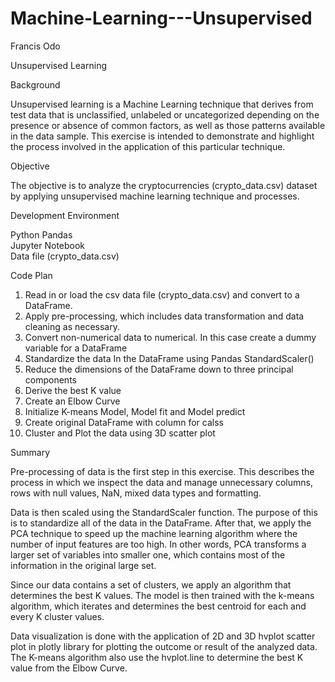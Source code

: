 # Machine-Learning---Unsupervised
Francis Odo

Unsupervised Learning

Background 

Unsupervised learning is a Machine Learning technique that derives from test data that is unclassified, unlabeled or uncategorized depending on the presence or absence of common factors, as well as those patterns available in the data sample. This exercise is intended to demonstrate and highlight the process involved in the application of this particular technique.

Objective

The objective is to analyze the cryptocurrencies (crypto_data.csv) dataset by applying unsupervised machine learning technique and processes.

Development Environment	

Python Pandas												
Jupyter Notebook											
Data file (crypto_data.csv)

Code Plan

1. Read in or load the csv data file (crypto_data.csv) and convert to a DataFrame.
2. Apply pre-processing, which includes data transformation and data cleaning as necessary.
3. Convert non-numerical data to numerical. In this case create a dummy variable for a DataFrame
4. Standardize the data In the DataFrame using Pandas StandardScaler()			
5. Reduce the dimensions of the DataFrame down to three principal components	
6. Derive the best K value									
7. Create an Elbow Curve									
8. Initialize K-means Model,  Model fit and Model predict						
9. Create original DataFrame with column for calss						
10. Cluster and Plot the data  using 3D scatter plot

Summary 

Pre-processing of data is the first step in this exercise. This describes the process in which we inspect the data and manage unnecessary columns, rows with null values, NaN, mixed data types and formatting.

Data is then scaled using the StandardScaler function. The purpose of this is to standardize all of the data in the DataFrame. After that, we apply the PCA technique to speed up the machine learning algorithm where the number of input features are too high. In other words, PCA transforms a larger set of variables into smaller one, which contains most of the information in the original large set.

Since our data contains a set of clusters, we apply an algorithm that determines the best K values. The model is then trained with the k-means algorithm, which iterates and determines the best centroid for each and every K cluster values.

Data visualization is done with the application of 2D and 3D hvplot scatter plot in plotly library for plotting the outcome or result of the analyzed data. The K-means algorithm also use the hvplot.line to determine the best K value from the Elbow Curve.								 
	
